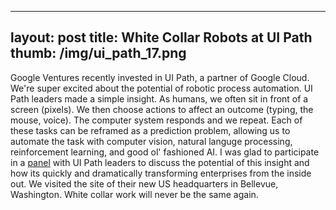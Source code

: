 ---
layout: post
title: White Collar Robots at UI Path
thumb: /img/ui_path_17.png
--

Google Ventures recently invested in UI Path, a partner of Google Cloud.  We're super excited about
the potential of robotic process automation.  UI Path leaders made a simple insight.  As humans, we often sit
in front of a screen (pixels).  We then choose actions to affect an outcome (typing, the mouse, voice).  The computer
system responds and we repeat.  Each of these tasks can be reframed as a prediction problem, allowing us
to automate the task with computer vision, natural languge processing, reinforcement learning, and good ol' fashioned
AI.  I was glad to participate in a [panel](https://www.uipath.com/inside-the-rocketship/uipath-has-officially-landed-in-bellevue)
with UI Path leaders to discuss the potential of this
insight and how its quickly and dramatically transforming enterprises from the inside out.  We visited
the site of their new US headquarters in Bellevue, Washington.  White collar work will never be the same again.
